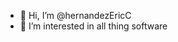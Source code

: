 - 👋 Hi, I’m @hernandezEricC
- 👀 I’m interested in all thing software

<!---
hernandezEricC/hernandezEricC is a ✨ special ✨ repository because its `README.md` (this file) appears on your GitHub profile.
You can click the Preview link to take a look at your changes.
--->
